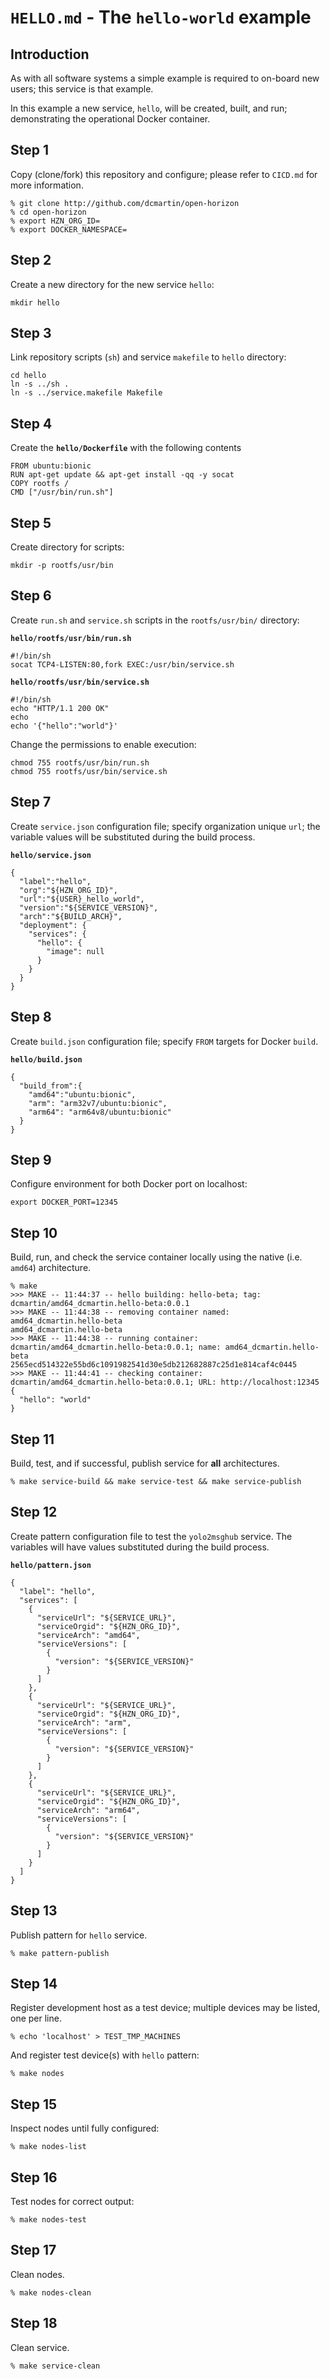 # `HELLO.md` - The `hello-world` example

## Introduction
As with all software systems a simple example is required to on-board new users; this service is that example.

In this example a new service, `hello`, will be created, built, and run; demonstrating the operational Docker container.

## Step 1
Copy (clone/fork) this repository and configure; please refer to `CICD.md` for more information.

```
% git clone http://github.com/dcmartin/open-horizon
% cd open-horizon
% export HZN_ORG_ID=
% export DOCKER_NAMESPACE=
```

## Step 2
Create a new directory for the new service `hello`:

```
mkdir hello
```

## Step 3
Link repository scripts (`sh`) and service `makefile` to `hello` directory:

```
cd hello
ln -s ../sh .
ln -s ../service.makefile Makefile
```

## Step 4
Create the **`hello/Dockerfile`** with the following contents

```
FROM ubuntu:bionic
RUN apt-get update && apt-get install -qq -y socat
COPY rootfs /
CMD ["/usr/bin/run.sh"]
```

## Step 5
Create directory for scripts:

```
mkdir -p rootfs/usr/bin
```

## Step 6
Create `run.sh` and `service.sh` scripts in the `rootfs/usr/bin/` directory:

**`hello/rootfs/usr/bin/run.sh`**

```
#!/bin/sh
socat TCP4-LISTEN:80,fork EXEC:/usr/bin/service.sh
```

**`hello/rootfs/usr/bin/service.sh`**

```
#!/bin/sh
echo "HTTP/1.1 200 OK"
echo
echo '{"hello":"world"}'
```

Change the permissions to enable execution:

```
chmod 755 rootfs/usr/bin/run.sh
chmod 755 rootfs/usr/bin/service.sh
```

## Step 7
Create `service.json` configuration file; specify organization unique `url`; the variable values will be substituted during the build process.

**`hello/service.json`**

```
{
  "label":"hello",
  "org":"${HZN_ORG_ID}",
  "url":"${USER}_hello_world",
  "version":"${SERVICE_VERSION}",
  "arch":"${BUILD_ARCH}",
  "deployment": {
    "services": {
      "hello": {
        "image": null
      }
    }
  }
}
```

## Step 8
Create `build.json` configuration file; specify `FROM` targets for Docker `build`.

**`hello/build.json`**

```
{
  "build_from":{
    "amd64":"ubuntu:bionic",
    "arm": "arm32v7/ubuntu:bionic",
    "arm64": "arm64v8/ubuntu:bionic"
  }
}
```

## Step 9
Configure environment for both Docker port on localhost:

```
export DOCKER_PORT=12345
```

## Step 10
Build, run, and check the service container locally using the native (i.e. `amd64`) architecture.

```
% make
>>> MAKE -- 11:44:37 -- hello building: hello-beta; tag: dcmartin/amd64_dcmartin.hello-beta:0.0.1
>>> MAKE -- 11:44:38 -- removing container named: amd64_dcmartin.hello-beta
amd64_dcmartin.hello-beta
>>> MAKE -- 11:44:38 -- running container: dcmartin/amd64_dcmartin.hello-beta:0.0.1; name: amd64_dcmartin.hello-beta
2565ecd514322e55bd6c1091982541d30e5db212682887c25d1e814caf4c0445
>>> MAKE -- 11:44:41 -- checking container: dcmartin/amd64_dcmartin.hello-beta:0.0.1; URL: http://localhost:12345
{
  "hello": "world"
}
```

## Step 11
Build, test, and if successful, publish service for __all__ architectures.

```
% make service-build && make service-test && make service-publish
```

## Step 12
Create pattern configuration file to test the `yolo2msghub` service.  The variables will have values substituted during the build process.

**`hello/pattern.json`**

```
{
  "label": "hello",
  "services": [
    {
      "serviceUrl": "${SERVICE_URL}",
      "serviceOrgid": "${HZN_ORG_ID}",
      "serviceArch": "amd64",
      "serviceVersions": [
        {
          "version": "${SERVICE_VERSION}"
        }
      ]
    },
    {
      "serviceUrl": "${SERVICE_URL}",
      "serviceOrgid": "${HZN_ORG_ID}",
      "serviceArch": "arm",
      "serviceVersions": [
        {
          "version": "${SERVICE_VERSION}"
        }
      ]
    },
    {
      "serviceUrl": "${SERVICE_URL}",
      "serviceOrgid": "${HZN_ORG_ID}",
      "serviceArch": "arm64",
      "serviceVersions": [
        {
          "version": "${SERVICE_VERSION}"
        }
      ]
    }
  ]
}
```

## Step 13
Publish pattern for `hello` service.

```
% make pattern-publish
```

## Step 14
Register development host as a test device; multiple devices may be listed, one per line.

```
% echo 'localhost' > TEST_TMP_MACHINES
```

And register test device(s) with `hello` pattern:

```
% make nodes
```

## Step 15
Inspect nodes until fully configured:

```
% make nodes-list
```

## Step 16
Test nodes for correct output:

```
% make nodes-test
```

## Step 17
Clean nodes.

```
% make nodes-clean
```

## Step 18
Clean service.

```
% make service-clean
```


